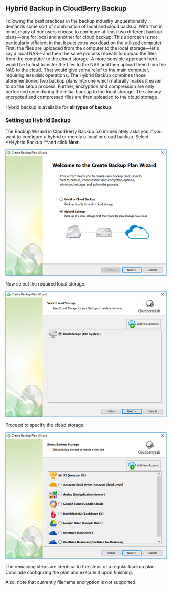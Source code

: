 ## Hybrid Backup in CloudBerry Backup

Following the best practices in the backup industry unquestionably demands some sort of combination of local and cloud backup. With that in mind, many of our users choose to configure at least two different backup plans—one for local and another for cloud backup. This approach is  not particularly efficient in that it puts extra workload on the utilized computer. First, the files are uploaded from the computer to the local storage—let's say a local NAS—and then the same process repeats to upload the files from the computer to the cloud storage. A more sensible approach here would be to first transfer the files to the NAS and then upload them from the NAS to the cloud. That would give some relief to the main computer, requiring less disk operations. The Hybrid Backup combines those aforementioned two backup plans into one which naturally makes it easier to do the setup process. Further, encryption and compression are only performed once during the initial backup to the local storage. The already encrypted and compressed files are then uploaded to the cloud storage.

Hybrid backup is available for **all types of backup**. 

### Setting up Hybrid Backup

The Backup Wizard in CloudBerry Backup 5.6 immediately asks you if you want to configure a hybrid or merely a local or cloud backup. Select **Hybrid Backup **and click **Next**.

![](/assets/screen1-3.png)

Now select the required local storage.

![](/assets/screen2-5.png)

Proceed to specify the cloud storage.

![](/assets/screen3-4.png)

The remaining steps are identical to the steps of a regular backup plan. Conclude configuring the plan and execute it upon finishing.

Also, note that currently filename encryption is not supported.

